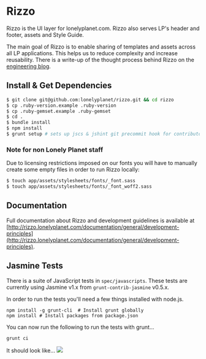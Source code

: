 # Rizzo

Rizzo is the UI layer for lonelyplanet.com. Rizzo also serves LP's header and footer, assets and Style Guide.

The main goal of Rizzo is to enable sharing of templates and assets across all LP applications. This helps us to reduce complexity and increase reusability. There is a write-up of the thought process behind Rizzo on the [engineering blog](http://engineering.lonelyplanet.com/2014/05/18/a-maintainable-styleguide.html).


## Install & Get Dependencies

```bash
$ git clone git@github.com:lonelyplanet/rizzo.git && cd rizzo
$ cp .ruby-version.example .ruby-version
$ cp .ruby-gemset.example .ruby-gemset
$ cd .
$ bundle install
$ npm install
$ grunt setup # sets up jscs & jshint git precommit hook for contributors, and inits the private font submodule
```

### Note for non Lonely Planet staff

Due to licensing restrictions imposed on our fonts you will have to manually create some empty files in order to run Rizzo locally:

```bash
$ touch app/assets/stylesheets/fonts/_font.sass
$ touch app/assets/stylesheets/fonts/_font_woff2.sass
```

## Documentation

Full documentation about Rizzo and development guidelines is available at [http://rizzo.lonelyplanet.com/documentation/general/development-principles](http://rizzo.lonelyplanet.com/documentation/general/development-principles).

## Jasmine Tests
There is a suite of JavaScript tests in `spec/javascripts`. These tests are currently using Jasmine v1.x from `grunt-contrib-jasmine` v0.5.x.

In order to run the tests you'll need a few things installed with node.js.

```shell
npm install -g grunt-cli  # Install grunt globally
npm install # Install packages from package.json
```

You can now run the following to run the tests with grunt...

```shell
grunt ci
``` 

It should look like...
![](http://d.pr/i/jSY4+)
